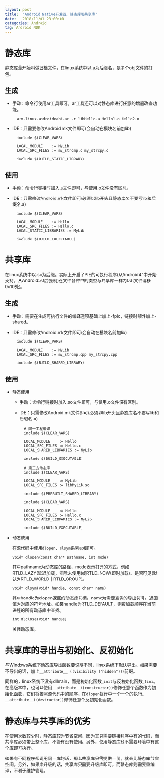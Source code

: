 ```yaml
---
layout: post
title:  "Android Native开发四、静态库和共享库"
date:   2018/11/01 23:00:00
categories: Android
tag: Android NDK
---
```


# 静态库

静态库最开始叫做归档文件，在linux系统中以.a为后缀名，是多个obj文件的打包。

## 生成

* 手动：命令行使用ar工具即可。ar工具还可以对静态库进行任意的增删改查功能。

        arm-linux-androideabi-ar -r libHello.a Hello1.o Hello2.o

* IDE：只需要修改Android.mk文件即可(会自动在模块名前加lib)

        include $(CLEAR_VARS)

        LOCAL_MODULE    := MyLib
        LOCAL_SRC_FILES := my_strcmp.c my_strcpy.c

        include $(BUILD_STATIC_LIBRARY)

## 使用

* 手动：命令行链接时加入.a文件即可，与使用.o文件没有区别。

* IDE：只需修改Android.mk文件即可(必须以lib开头且静态库名不要写lib和后缀名.a)

        include $(CLEAR_VARS)

        LOCAL_MODULE    := Hello
        LOCAL_SRC_FILES := Hello.c
        LOCAL_STATIC_LIBRARIES := MyLib

        include $(BUILD_EXECUTABLE)

# 共享库

在linux系统中以.so为后缀。实际上开启了PIE的可执行程序(从Android4.1中开始支持，从Android5.0后强制)在文件各种中的类型与共享库一样为03(文件偏移0x10处)。

## 生成

* 手动：需要在生成可执行文件的编译选项基础上加上-fpic，链接时额外加上-shared。

* IDE：只需修改Android.mk文件即可(会自动在模块名前加lib)

        include $(CLEAR_VARS)

        LOCAL_MODULE    := MyLib
        LOCAL_SRC_FILES := my_strcmp.cpp my_strcpy.cpp

        include $(BUILD_SHARED_LIBRARY)

## 使用

* 静态使用

    * 手动：命令行链接时加入.so文件即可，与使用.o文件没有区别。

    * IDE：只需修改Android.mk文件即可(必须以lib开头且静态库名不要写lib和后缀名.a)

            # 同一工程编译
            include $(CLEAR_VARS)

            LOCAL_MODULE    := Hello
            LOCAL_SRC_FILES := Hello.c
            LOCAL_SHARED_LIBRARIES := MyLib

            include $(BUILD_EXECUTABLE)

            # 第三方动态库
            include $(CLEAR_VARS)

            LOCAL_MODULE    := MyLib
            LOCAL_SRC_FILES := libMyLib.so

            include $(PREBUILT_SHARED_LIBRARY)

            include $(CLEAR_VARS)

            LOCAL_MODULE    := Hello
            LOCAL_SRC_FILES := Hello.c
            LOCAL_SHARED_LIBRARIES := MyLib

            include $(BUILD_EXECUTABLE)

* 动态使用

    在源代码中使用`dlopen`、`dlsym`系列api即可。

    ```
    void* dlopen(const char* pathname, int mode)
    ```
    其中pathname为动态库的路径，mode表示打开的方式，例如RTLD_LAZY(延迟加载，实际未使用)或RTLD_NOW(即时加载)、是否可见(默认为RTLD_WORLD | RTLD_GROUP)。


    ```
    void* dlsym(void* handle, const char* name)
    ```
    其中handle为dlopen返回的动态库句柄，name为需要查询的导出符号。返回值为对应的符号地址。如果handle为RTLD_DEFAULT，则按加载顺序在当前进程的所有动态库中查找。


    ```
    int dlclose(void* handle)
    ```
    关闭动态库。

# 共享库的导出与初始化、反初始化

与Windows系统下动态库导出函数要说明不同，linux系统下默认导出。如果需要不导出的话，加上`__attribute__ ((visibility ("hidden")))`前缀。

同样的，linux系统下没有dllmain，而是初始化函数`_init`与反初始化函数`_fini`。在高版本中，也可以使用`__attribute__((constructor))`修饰任意个函数作为初始化函数，它们将按照源代码中的顺序，在`dlopen`执行中一个一个的执行。`__attribute__((destructor))`修饰任意个反初始化函数。

# 静态库与共享库的优劣

在使用次数较少时，静态库较为节省空间，因为其只需要链接程序中有的代码，而共享库必须带上整个库，不管有没有使用。另外，使用静态库也不需要环境中有这个库即可执行。

如果有不同程序都调用同一库的话，那么共享库只需提供一份，就会比静态库节省空间。另外，如果库升级的话，共享库只需要升级库即可，而静态库则需要重编译，不利于维护管理。